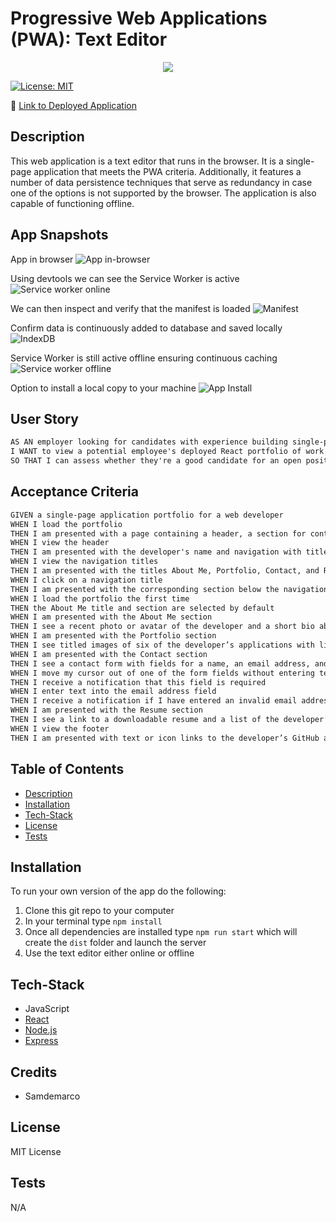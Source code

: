 # Progressive Web Applications (PWA): Text Editor

<p align="center">
  <img src="images/logo.png">
</p>

[![License: MIT](https://img.shields.io/badge/License-MIT-yellow.svg)](https://opensource.org/licenses/MIT)

📌 [Link to Deployed Application](https://ass19-jate.herokuapp.com/)


## Description

This web application is a text editor that runs in the browser. It is a single-page application that meets 
the PWA criteria. Additionally, it features a number of data persistence techniques that serve as redundancy in 
case one of the options is not supported by the browser. The application is also capable of functioning offline.

## App Snapshots

App in browser
![App in-browser](images/JATE.png)

Using devtools we can see the Service Worker is active
![Service worker online](images/JATE_serviceWorkers.png)


We can then inspect and verify that the manifest is loaded 
![Manifest](images/JATE_manifest.png)

Confirm data is continuously added to database and saved locally
![IndexDB](images/JATE_db.png)

Service Worker is still active offline ensuring continuous caching
![Service worker offline](images/JATE_offline.png)

Option to install a local copy to your machine
![App Install](images/JATE_Install.png)






## User Story

```md
AS AN employer looking for candidates with experience building single-page applications
I WANT to view a potential employee's deployed React portfolio of work samples
SO THAT I can assess whether they're a good candidate for an open position

```

## Acceptance Criteria

```md
GIVEN a single-page application portfolio for a web developer
WHEN I load the portfolio
THEN I am presented with a page containing a header, a section for content, and a footer
WHEN I view the header
THEN I am presented with the developer's name and navigation with titles corresponding to different sections of the portfolio
WHEN I view the navigation titles
THEN I am presented with the titles About Me, Portfolio, Contact, and Resume, and the title corresponding to the current section is highlighted
WHEN I click on a navigation title
THEN I am presented with the corresponding section below the navigation without the page reloading and that title is highlighted
WHEN I load the portfolio the first time
THEN the About Me title and section are selected by default
WHEN I am presented with the About Me section
THEN I see a recent photo or avatar of the developer and a short bio about them
WHEN I am presented with the Portfolio section
THEN I see titled images of six of the developer’s applications with links to both the deployed applications and the corresponding GitHub repositories
WHEN I am presented with the Contact section
THEN I see a contact form with fields for a name, an email address, and a message
WHEN I move my cursor out of one of the form fields without entering text
THEN I receive a notification that this field is required
WHEN I enter text into the email address field
THEN I receive a notification if I have entered an invalid email address
WHEN I am presented with the Resume section
THEN I see a link to a downloadable resume and a list of the developer’s proficiencies
WHEN I view the footer
THEN I am presented with text or icon links to the developer’s GitHub and LinkedIn profiles, and their profile on a third platform (Stack Overflow, Twitter)

```

## Table of Contents

- [Description](#description)
- [Installation](#installation)
- [Tech-Stack](#Tech-Stack)
- [License](#license)
- [Tests](#tests)

## Installation

To run your own version of the app do the following:
1. Clone this git repo to your computer
2. In your terminal type `npm install` 
3. Once all dependencies are installed type `npm run start` which will create the `dist` folder and launch the server 
4. Use the text editor either online or offline

## Tech-Stack
- JavaScript
- [React](https://beta.reactjs.org/learn)
- [Node.js](https://nodejs.org/en/)
- [Express](https://expressjs.com/)


## Credits

* Samdemarco

## License

MIT License

## Tests

N/A
